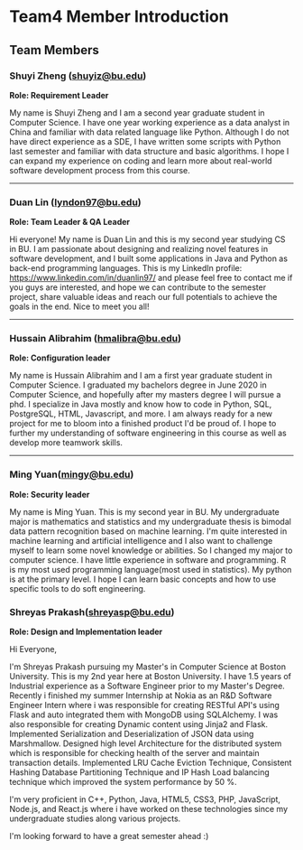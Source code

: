# Team4 Member Introduction

## Team Members

### Shuyi Zheng (shuyiz@bu.edu)
**Role: Requirement Leader**

My name is Shuyi Zheng and I am a second year graduate student in Computer Science. I have one year working experience as a data analyst in China and familiar with data related language like Python. Although I do not have direct experience as a SDE, I have written some scripts with Python last semester and familiar with data structure and basic algorithms. I hope I can expand my experience on coding and learn more about real-world software development process  from this course.

---

### Duan Lin (lyndon97@bu.edu)

**Role: Team Leader & QA Leader**

Hi everyone! My name is Duan Lin and this is my second year studying CS in BU. I am passionate about designing and realizing novel features in software development, and I built some applications in Java and Python as back-end programming languages. This is my LinkedIn profile: https://www.linkedin.com/in/duanlin97/ and please feel free to contact me if you guys are interested, and hope we can contribute to the semester project, share valuable ideas and reach our full potentials to achieve the goals in the end. Nice to meet you all!

---

### Hussain Alibrahim (hmalibra@bu.edu)

**Role: Configuration leader**

My name is Hussain Alibrahim and I am a first year graduate student in Computer Science. I graduated my bachelors degree in June 2020 in Computer Science, and hopefully after my masters degree I will pursue a phd. I specialize in Java mostly and know how to code in Python, SQL, PostgreSQL, HTML, Javascript, and more. I am always ready for a new project for me to bloom into a finished product I'd be proud of. I hope to further my understanding of software engineering in this course as well as develop more teamwork skills.

-------

###  Ming Yuan(mingy@bu.edu)

**Role: Security leader**

My name is Ming Yuan. This is my second year in BU. My undergraduate major is mathematics and statistics and my undergraduate thesis is bimodal data pattern recognition based on machine learning. I'm quite interested in machine learning and artificial intelligence and I also want to challenge myself to learn some novel knowledge or abilities. So I changed my major to computer science. I have little experience in software and programming. R is my most used programming language(most used in statistics). My python is at the primary level. I hope I can learn basic concepts and how to use specific tools to do soft engineering.

###  Shreyas Prakash(shreyasp@bu.edu)

**Role: Design and Implementation leader**

Hi Everyone,

I'm Shreyas Prakash pursuing my Master's in Computer Science at Boston University. This is my 2nd year here at Boston University.
I have 1.5 years of Industrial experience as a Software Engineer prior to my Master's Degree. Recently i finished my summer Internship at Nokia as an R&D Software Engineer Intern where i was responsible for creating RESTful API's using Flask and auto integrated them with MongoDB using SQLAlchemy. I was also responsible for creating Dynamic content using Jinja2 and Flask. Implemented Serialization and Deserialization of JSON data using Marshmallow. Designed high level Architecture for the distributed system which is responsible for checking health of the server and maintain transaction details. Implemented LRU Cache Eviction Technique, Consistent Hashing Database Partitioning Technique and IP Hash Load balancing technique which improved the system performance by 50 %.

I'm very proficient in C++, Python,  Java, HTML5, CSS3, PHP, JavaScript, Node.js, and React.js where i have worked on these technologies since my undergraduate studies along various projects.

I'm looking forward to have a great semester ahead :)